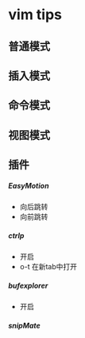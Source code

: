 # vim tips

## 普通模式

## 插入模式

## 命令模式

## 视图模式

## 插件

##### EasyMotion

  - <leader><leader><w> 向后跳转
  - <leader><leader><k> 向前跳转

##### ctrlp

  - <c-p> 开启
  - o-t 在新tab中打开

##### bufexplorer

  - <c-b> 开启

##### snipMate


